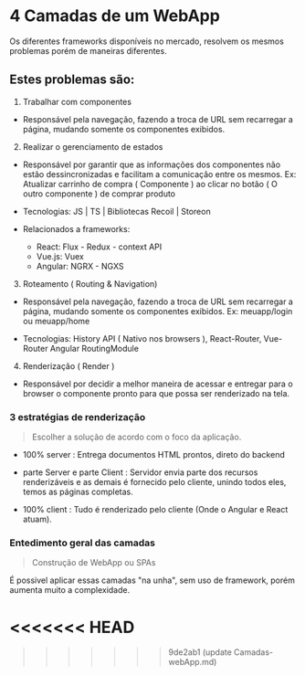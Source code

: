 # 4 Camadas de um WebApp

 Os diferentes frameworks disponíveis no mercado, resolvem os mesmos problemas porém de maneiras diferentes.


## Estes problemas são: 

1. Trabalhar com componentes
* Responsável pela navegação, fazendo a troca de URL sem recarregar a página, mudando somente os componentes exibidos.
2. Realizar o gerenciamento de estados
* Responsável por garantir que as informações dos componentes não estão dessincronizadas e facilitam a comunicação entre os mesmos. Ex: Atualizar carrinho de compra ( Componente ) ao clicar no botão ( O outro componente ) de comprar produto
- Tecnologias: JS | TS | Bibliotecas Recoil | Storeon 

- Relacionados a frameworks:
    - React:  Flux - Redux - context API
    - Vue.js: Vuex 
    - Angular: NGRX - NGXS

3. Roteamento ( Routing & Navigation)
* Responsável pela navegação, fazendo a troca de URL sem recarregar a página, mudando somente os componentes exibidos. Ex: meuapp/login ou meuapp/home
- Tecnologias: History API ( Nativo nos browsers ), React-Router, Vue-Router Angular RoutingModule

4. Renderização ( Render )
* Responsável por decidir a melhor maneira de acessar e entregar para o browser o componente pronto para que possa ser renderizado na tela.

### 3 estratégias de renderização 

> Escolher a solução de acordo com o foco da aplicação.

- 100% server : Entrega documentos HTML prontos, direto do backend

- parte Server e parte Client : Servidor envia parte dos recursos renderizáveis e as demais é fornecido pelo cliente, unindo todos eles, temos as páginas completas.

- 100% client : Tudo é renderizado pelo cliente (Onde o Angular e React atuam).

### Entedimento geral das camadas

> Construção de WebApp ou SPAs

É possivel aplicar essas camadas "na unha", sem uso de framework, porém aumenta muito a complexidade.

<<<<<<< HEAD
=======

>>>>>>> 9de2ab1 (update Camadas-webApp.md)
